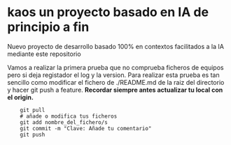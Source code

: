 # kaos un proyecto basado en IA de principio a fin

Nuevo proyecto de desarrollo basado 100% en contextos facilitados a la IA mediante este repositorio

Vamos a realizar la primera prueba que no comprueba ficheros de equipos pero si deja registador el log y la version.
Para realizar esta prueba es tan sencillo como modificar el fichero de ./README.md de la raiz del directorio y hacer git push a feature.
**Recordar siempre antes actualizar tu local con el origin.**

```Shell
    git pull
    # añade o modifica tus ficheros
    git add nombre_del_fichero/s
    git commit -m "Clave: Añade tu comentario"
    git push
```
